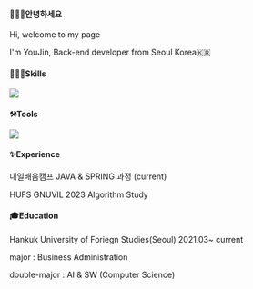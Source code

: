 <h4>🙋🏻‍♀️안녕하세요</h4>
<p>Hi, welcome to my page</p>
<p>I'm YouJin, Back-end developer from Seoul Korea🇰🇷</p>

<h4>👩🏻‍💻Skills</h4>
 <img src="https://img.shields.io/badge/java-007396?style=for-the-badge&logo=java&logoColor=white"> 
<h4>⚒️Tools</h4>
<img src="https://img.shields.io/badge/Spring-6DB33F?style=for-the-badge&logo=spring boot&logoColor=white"> 
<h4>✨Experience</h4>
<p>내일배움캠프 JAVA & SPRING 과정 (current)</p>
<p>HUFS GNUVIL 2023 Algorithm Study</p>
<h4>🎓Education</h4>
<p>Hankuk University of Foriegn Studies(Seoul) 2021.03~ current</p>
<p>major : Business Administration</p>
<p>double-major : AI & SW (Computer Science)</p>


